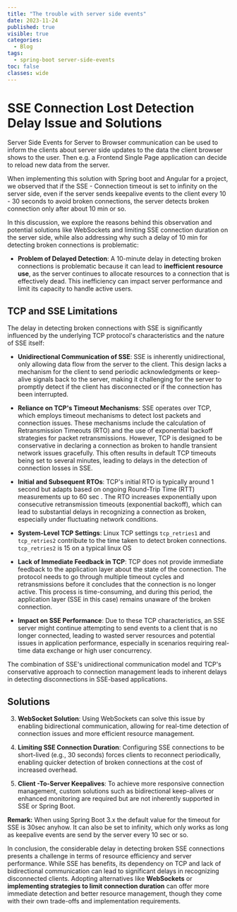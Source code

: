 ```yaml
---
title: "The trouble with server side events"
date: 2023-11-24
published: true
visible: true
categories:
  - Blog
tags:
  - spring-boot server-side-events
toc: false
classes: wide
---
```

# SSE Connection Lost Detection Delay Issue and Solutions

Server Side Events  for Server to Browser communication can be used to inform the clients about server side updates to the data the client browser shows to the user. Then e.g. a  Frontend Single Page application can decide to reload new data from the server.

When implementing this solution with Spring boot and Angular for a project, we observed that if the SSE - Connection timeout is set to infinity on the server side, even if the server sends keepalive events to the client every 10 - 30 seconds to avoid broken connections, the server detects broken connection only after about 10 min or so.

In this discussion, we explore the reasons behind this observation and potential solutions like WebSockets and limiting SSE connection duration on the server side, while also addressing why such a delay of 10 min for detecting broken connections is problematic:

- **Problem of Delayed Detection**: A 10-minute delay in detecting broken connections is problematic because it can lead to **inefficient resource use**, as the server continues to allocate resources to a connection that is effectively dead. This inefficiency can impact server performance and limit its capacity to handle active users.

## TCP and SSE Limitations
The delay in detecting broken connections with SSE is significantly influenced by the underlying TCP protocol's characteristics and the nature of SSE itself:

- **Unidirectional Communication of SSE**: SSE is inherently unidirectional, only allowing data flow from the server to the client. This design lacks a mechanism for the client to send periodic acknowledgments or keep-alive signals back to the server, making it challenging for the server to promptly detect if the client has disconnected or if the connection has been interrupted.

- **Reliance on TCP's Timeout Mechanisms**: SSE operates over TCP, which employs timeout mechanisms to detect lost packets and connection issues. These mechanisms include the calculation of Retransmission Timeouts (RTO) and the use of exponential backoff strategies for packet retransmissions. However, TCP is designed to be conservative in declaring a connection as broken to handle transient network issues gracefully. This often results in default TCP timeouts being set to several minutes, leading to delays in the detection of connection losses in SSE.

- **Initial and Subsequent RTOs**: TCP's initial RTO is typically around 1 second but adapts based on ongoing Round-Trip Time (RTT) measurements up to 60 sec . The RTO increases exponentially upon consecutive retransmission timeouts (exponential backoff), which can lead to substantial delays in recognizing a connection as broken, especially under fluctuating network conditions.

- **System-Level TCP Settings**: Linux TCP settings `tcp_retries1` and `tcp_retries2` contribute to the time taken to detect broken connections. `tcp_retries2` is 15 on a typical linux OS

- **Lack of Immediate Feedback in TCP**: TCP does not provide immediate feedback to the application layer about the state of the connection. The protocol needs to go through multiple timeout cycles and retransmissions before it concludes that the connection is no longer active. This process is time-consuming, and during this period, the application layer (SSE in this case) remains unaware of the broken connection.

- **Impact on SSE Performance**: Due to these TCP characteristics, an SSE server might continue attempting to send events to a client that is no longer connected, leading to wasted server resources and potential issues in application performance, especially in scenarios requiring real-time data exchange or high user concurrency.

The combination of SSE's unidirectional communication model and TCP's conservative approach to connection management leads to inherent delays in detecting disconnections in SSE-based applications.

## Solutions

3. **WebSocket Solution**: Using WebSockets can solve this issue by enabling bidirectional communication, allowing for real-time detection of connection issues and more efficient resource management.

4. **Limiting SSE Connection Duration**: Configuring SSE connections to be short-lived (e.g., 30 seconds) forces clients to reconnect periodically, enabling quicker detection of broken connections at the cost of increased overhead. 

9. **Client -To-Server Keepalives**: To achieve more responsive connection management, custom solutions such as bidirectional keep-alives or enhanced monitoring are required but are not inherently supported in SSE or Spring Boot.

**Remark:** When using Spring Boot 3.x the default value for the timeout for SSE is 30sec anyhow. It can also be set to infinity, which only works as long as keepalive events are send by the server every 10 sec or so.

In conclusion, the considerable delay in detecting broken SSE connections presents a challenge in terms of resource efficiency and server performance. While SSE has benefits, its dependency on TCP and lack of bidirectional communication can lead to significant delays in recognizing disconnected clients. Adopting alternatives like **WebSockets** or **implementing strategies to limit connection duration** can offer more immediate detection and better resource management, though they come with their own trade-offs and implementation requirements.


